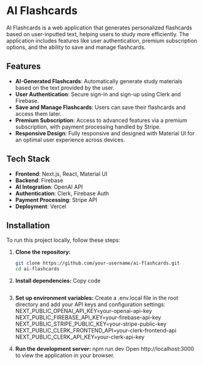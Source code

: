 # AI Flashcards

AI Flashcards is a web application that generates personalized flashcards based on user-inputted text, helping users to study more efficiently. The application includes features like user authentication, premium subscription options, and the ability to save and manage flashcards.

## Features

- **AI-Generated Flashcards**: Automatically generate study materials based on the text provided by the user.
- **User Authentication**: Secure sign-in and sign-up using Clerk and Firebase.
- **Save and Manage Flashcards**: Users can save their flashcards and access them later.
- **Premium Subscription**: Access to advanced features via a premium subscription, with payment processing handled by Stripe.
- **Responsive Design**: Fully responsive and designed with Material UI for an optimal user experience across devices.

## Tech Stack

- **Frontend**: Next.js, React, Material UI
- **Backend**: Firebase
- **AI Integration**: OpenAI API
- **Authentication**: Clerk, Firebase Auth
- **Payment Processing**: Stripe API
- **Deployment**: Vercel

## Installation

To run this project locally, follow these steps:

1. **Clone the repository:**

   ```bash
   git clone https://github.com/your-username/ai-flashcards.git
   cd ai-flashcards
2. **Install dependencies:**
    Copy code
    ```npm install
3. **Set up environment variables:**
    Create a .env.local file in the root directory and add your API keys and configuration settings:
    NEXT_PUBLIC_OPENAI_API_KEY=your-openai-api-key
    NEXT_PUBLIC_FIREBASE_API_KEY=your-firebase-api-key
    NEXT_PUBLIC_STRIPE_PUBLIC_KEY=your-stripe-public-key
    NEXT_PUBLIC_CLERK_FRONTEND_API=your-clerk-frontend-api
    NEXT_PUBLIC_CLERK_API_KEY=your-clerk-api-key

3. **Run the development server:**
    npm run dev
    Open http://localhost:3000 to view the application in your browser.